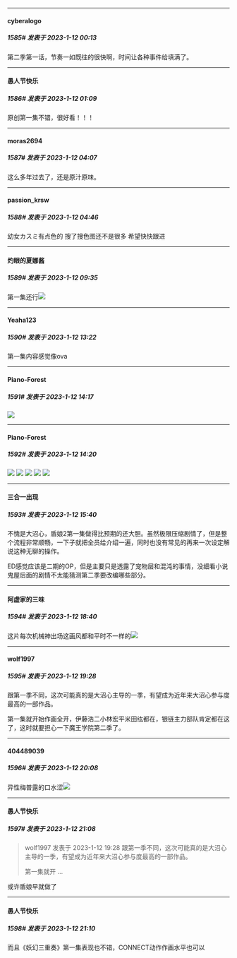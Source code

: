 

*****

####  cyberalogo  
##### 1585#       发表于 2023-1-12 00:13

第二季第一话，节奏一如既往的很快啊，时间让各种事件给填满了。



*****

####  愚人节快乐  
##### 1586#       发表于 2023-1-12 01:09

原创第一集不错，很好看！！！



*****

####  moras2694  
##### 1587#       发表于 2023-1-12 04:07

这么多年过去了，还是原汁原味。

*****

####  passion_krsw  
##### 1588#       发表于 2023-1-12 04:46

幼女カスミ有点色的 搜了搜色图还不是很多 希望快快跟进



*****

####  灼眼的夏娜酱  
##### 1589#       发表于 2023-1-12 09:35

第一集还行<img src="https://static.saraba1st.com/image/smiley/face2017/071.png" referrerpolicy="no-referrer">



*****

####  Yeaha123  
##### 1590#       发表于 2023-1-12 13:22

第一集内容感觉像ova



*****

####  Piano-Forest  
##### 1591#       发表于 2023-1-12 14:17

<img src="https://p.sda1.dev/9/428873538c47ec514fefeb4455af1b00/yande.re 1054371 armor itai_no_wa_iya_nano_de_bougyoryoku_ni_kyokufuri_shitai_to_omoimasu. japanese_clothes kasumi__bofuri_ kitajima_yuuki__animator_ maple__bofuri_.jpg" referrerpolicy="no-referrer">

*****

####  Piano-Forest  
##### 1592#       发表于 2023-1-12 14:20

<img src="https://p.sda1.dev/9/5801b30a0c08c784ff207cb15cbbf392/20230112_141819.jpg" referrerpolicy="no-referrer">
<img src="https://p.sda1.dev/9/992130731db8de0a06f6f613b9fae292/20230112_141824.jpg" referrerpolicy="no-referrer">
<img src="https://p.sda1.dev/9/9831580c677a53b057a814951463ff37/20230112_141827.jpg" referrerpolicy="no-referrer">
<img src="https://p.sda1.dev/9/d76e385b622b5b15a8fc010246002200/20230112_141833.jpg" referrerpolicy="no-referrer">
<img src="https://p.sda1.dev/9/7ead2572d87c5303989f8d65657ceb84/20230112_141838.jpg" referrerpolicy="no-referrer">



*****

####  三合一出现  
##### 1593#       发表于 2023-1-12 15:40

不愧是大沼心，盾娘2第一集做得比预期的还大胆。虽然极限压缩剧情了，但是整个流程非常顺畅，一下子就把全员给介绍一遍，同时也没有常见的再来一次设定解说这种无聊的操作。

ED感觉应该是二期的OP，但是主要只是透露了宠物层和混沌的事情，没细看小说鬼屋后面的剧情不太能猜测第二季要改编哪些部分。



*****

####  阿虚家的三味  
##### 1594#       发表于 2023-1-12 18:40

这片每次机械神出场这画风都和平时不一样的<img src="https://static.saraba1st.com/image/smiley/face2017/067.png" referrerpolicy="no-referrer">



*****

####  wolf1997  
##### 1595#       发表于 2023-1-12 19:28

跟第一季不同，这次可能真的是大沼心主导的一季，有望成为近年来大沼心参与度最高的一部作品。

第一集就开始作画全开，伊藤浩二小林宏平米田纮都在，银链主力部队肯定都在这了，这时就要担心一下魔王学院第二季了。



*****

####  404489039  
##### 1596#       发表于 2023-1-12 20:08

异性梅普露的口水涩<img src="https://static.saraba1st.com/image/smiley/face2017/048.png" referrerpolicy="no-referrer">



*****

####  愚人节快乐  
##### 1597#       发表于 2023-1-12 21:08

<blockquote>wolf1997 发表于 2023-1-12 19:28
跟第一季不同，这次可能真的是大沼心主导的一季，有望成为近年来大沼心参与度最高的一部作品。

第一集就开 ...</blockquote>
或许盾娘早就做了

*****

####  愚人节快乐  
##### 1598#       发表于 2023-1-12 21:10

而且《妖幻三重奏》第一集表现也不错，CONNECT动作作画水平也可以

